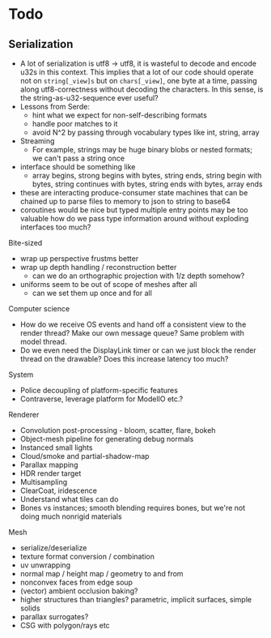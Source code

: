# Todo

## Serialization

- A lot of serialization is utf8 -> utf8, it is wasteful to decode and encode 
  u32s in this context.  This implies that a lot of our code should operate not
  on `string[_view]s` but on `chars[_view]`, one byte at a time, passing along
  utf8-correctness without decoding the characters.  In this sense, is the 
  string-as-u32-sequence ever useful?  
- Lessons from Serde: 
  - hint what we expect for non-self-describing formats
  - handle poor matches to it
  - avoid N^2 by passing through vocabulary types like int, string, array
- Streaming
  - For example, strings may be huge binary blobs or nested formats; we can't
    pass a string once
- interface should be something like
   - array begins, strong begins with bytes, string ends, 
     string begin with bytes, string continues with bytes, string ends with bytes, array ends
- these are interacting produce-consumer state machines that can be chained up
    to parse files to memory to json to string to base64
- coroutines would be nice but typed multiple entry points may be too valuable
    how do we pass type information around without exploding interfaces too
    much?



Bite-sized
- wrap up perspective frustms better
- wrap up depth handling / reconstruction better
  - can we do an orthographic projection with 1/z depth somehow?
- uniforms seem to be out of scope of meshes after all
  - can we set them up once and for all


Computer science
- How do we receive OS events and hand off a consistent view to the render
  thread?  Make our own message queue?  Same problem with model thread.
- Do we even need the DisplayLink timer or can we just block the render thread
  on the drawable?  Does this increase latency too much?
  

System
- Police decoupling of platform-specific features
- Contraverse, leverage platform for ModelIO etc.?

Renderer
- Convolution post-processing - bloom, scatter, flare, bokeh
- Object-mesh pipeline for generating debug normals
- Instanced small lights
- Cloud/smoke and partial-shadow-map
- Parallax mapping
- HDR render target
- Multisampling
- ClearCoat, iridescence
- Understand what tiles can do
- Bones vs instances; smooth blending requires bones, but we're not doing much 
  nonrigid materials

Mesh
- serialize/deserialize
- texture format conversion / combination
- uv unwrapping
- normal map / height map / geometry to and from
- nonconvex faces from edge soup
- (vector) ambient occlusion baking?
- higher structures than triangles?  parametric, implicit surfaces, simple
  solids
- parallax surrogates?
- CSG with polygon/rays etc
